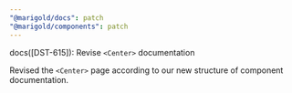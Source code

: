 ```yaml
---
"@marigold/docs": patch
"@marigold/components": patch
---
```


docs([DST-615]): Revise `<Center>` documentation

Revised the `<Center>` page according to our new structure of component documentation.
